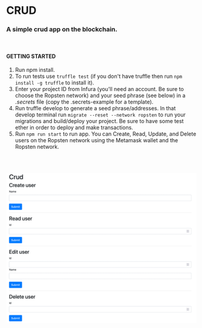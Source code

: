 # CRUD

### A simple crud app on the blockchain.

<br />

#### GETTING STARTED
1. Run npm install.
2. To run tests use ```truffle test``` (if you don't have truffle then run ```npm install -g truffle``` to install it).
3.  Enter your project ID from Infura (you'll need an account. Be sure to choose the Ropsten network) and your seed phrase (see below) in a *.secrets* file (copy the .secrets-example for a template).
4. Run truffle develop to generate a seed phrase/addresses. In that develop terminal run ```migrate --reset --network ropsten``` to run your migrations and build/deploy your project. Be sure to have some test ether in order to deploy and make transactions.
5. Run ```npm run start``` to run app. You can Create, Read, Update, and Delete users on the Ropsten network using the Metamask wallet and the Ropsten network.

<br /><br />

![Screenshot](/crud-app.png)
